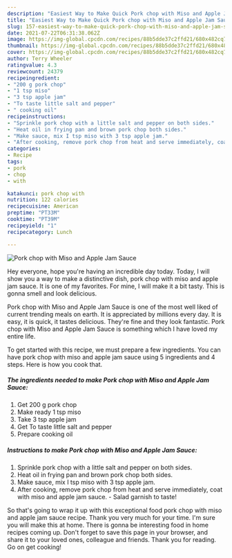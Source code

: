 ```yaml
---
description: "Easiest Way to Make Quick Pork chop with Miso and Apple Jam Sauce"
title: "Easiest Way to Make Quick Pork chop with Miso and Apple Jam Sauce"
slug: 157-easiest-way-to-make-quick-pork-chop-with-miso-and-apple-jam-sauce
date: 2021-07-22T06:31:38.062Z
image: https://img-global.cpcdn.com/recipes/88b5dde37c2ffd21/680x482cq70/pork-chop-with-miso-and-apple-jam-sauce-recipe-main-photo.jpg
thumbnail: https://img-global.cpcdn.com/recipes/88b5dde37c2ffd21/680x482cq70/pork-chop-with-miso-and-apple-jam-sauce-recipe-main-photo.jpg
cover: https://img-global.cpcdn.com/recipes/88b5dde37c2ffd21/680x482cq70/pork-chop-with-miso-and-apple-jam-sauce-recipe-main-photo.jpg
author: Terry Wheeler
ratingvalue: 4.3
reviewcount: 24379
recipeingredient:
- "200 g pork chop"
- "1 tsp miso"
- "3 tsp apple jam"
- "To taste little salt and pepper"
- " cooking oil"
recipeinstructions:
- "Sprinkle pork chop with a little salt and pepper on both sides."
- "Heat oil in frying pan and brown pork chop both sides."
- "Make sauce, mix I tsp miso with 3 tsp apple jam."
- "After cooking, remove pork chop from heat and serve immediately, coat with miso and apple jam sauce.  Salad garnish to taste!"
categories:
- Recipe
tags:
- pork
- chop
- with

katakunci: pork chop with 
nutrition: 122 calories
recipecuisine: American
preptime: "PT33M"
cooktime: "PT39M"
recipeyield: "1"
recipecategory: Lunch

---
```



![Pork chop with Miso and Apple Jam Sauce](https://img-global.cpcdn.com/recipes/88b5dde37c2ffd21/680x482cq70/pork-chop-with-miso-and-apple-jam-sauce-recipe-main-photo.jpg)

Hey everyone, hope you're having an incredible day today. Today, I will show you a way to make a distinctive dish, pork chop with miso and apple jam sauce. It is one of my favorites. For mine, I will make it a bit tasty. This is gonna smell and look delicious.



Pork chop with Miso and Apple Jam Sauce is one of the most well liked of current trending meals on earth. It is appreciated by millions every day. It is easy, it is quick, it tastes delicious. They're fine and they look fantastic. Pork chop with Miso and Apple Jam Sauce is something which I have loved my entire life.


To get started with this recipe, we must prepare a few ingredients. You can have pork chop with miso and apple jam sauce using 5 ingredients and 4 steps. Here is how you cook that.

<!--inarticleads1-->

##### The ingredients needed to make Pork chop with Miso and Apple Jam Sauce:

1. Get 200 g pork chop
1. Make ready 1 tsp miso
1. Take 3 tsp apple jam
1. Get To taste little salt and pepper
1. Prepare  cooking oil




<!--inarticleads2-->

##### Instructions to make Pork chop with Miso and Apple Jam Sauce:

1. Sprinkle pork chop with a little salt and pepper on both sides.
1. Heat oil in frying pan and brown pork chop both sides.
1. Make sauce, mix I tsp miso with 3 tsp apple jam.
1. After cooking, remove pork chop from heat and serve immediately, coat with miso and apple jam sauce.  - Salad garnish to taste!




So that's going to wrap it up with this exceptional food pork chop with miso and apple jam sauce recipe. Thank you very much for your time. I'm sure you will make this at home. There is gonna be interesting food in home recipes coming up. Don't forget to save this page in your browser, and share it to your loved ones, colleague and friends. Thank you for reading. Go on get cooking!
